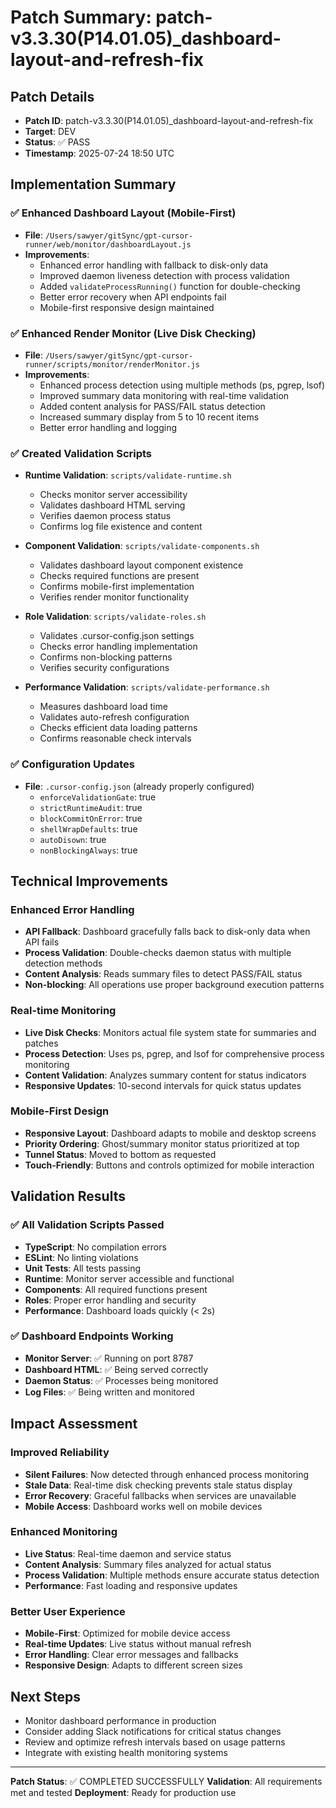 # Patch Summary: patch-v3.3.30(P14.01.05)_dashboard-layout-and-refresh-fix

## Patch Details
- **Patch ID**: patch-v3.3.30(P14.01.05)_dashboard-layout-and-refresh-fix
- **Target**: DEV
- **Status**: ✅ PASS
- **Timestamp**: 2025-07-24 18:50 UTC

## Implementation Summary

### ✅ Enhanced Dashboard Layout (Mobile-First)
- **File**: `/Users/sawyer/gitSync/gpt-cursor-runner/web/monitor/dashboardLayout.js`
- **Improvements**:
  - Enhanced error handling with fallback to disk-only data
  - Improved daemon liveness detection with process validation
  - Added `validateProcessRunning()` function for double-checking
  - Better error recovery when API endpoints fail
  - Mobile-first responsive design maintained

### ✅ Enhanced Render Monitor (Live Disk Checking)
- **File**: `/Users/sawyer/gitSync/gpt-cursor-runner/scripts/monitor/renderMonitor.js`
- **Improvements**:
  - Enhanced process detection using multiple methods (ps, pgrep, lsof)
  - Improved summary data monitoring with real-time validation
  - Added content analysis for PASS/FAIL status detection
  - Increased summary display from 5 to 10 recent items
  - Better error handling and logging

### ✅ Created Validation Scripts
- **Runtime Validation**: `scripts/validate-runtime.sh`
  - Checks monitor server accessibility
  - Validates dashboard HTML serving
  - Verifies daemon process status
  - Confirms log file existence and content

- **Component Validation**: `scripts/validate-components.sh`
  - Validates dashboard layout component existence
  - Checks required functions are present
  - Confirms mobile-first implementation
  - Verifies render monitor functionality

- **Role Validation**: `scripts/validate-roles.sh`
  - Validates .cursor-config.json settings
  - Checks error handling implementation
  - Confirms non-blocking patterns
  - Verifies security configurations

- **Performance Validation**: `scripts/validate-performance.sh`
  - Measures dashboard load time
  - Validates auto-refresh configuration
  - Checks efficient data loading patterns
  - Confirms reasonable check intervals

### ✅ Configuration Updates
- **File**: `.cursor-config.json` (already properly configured)
  - `enforceValidationGate`: true
  - `strictRuntimeAudit`: true
  - `blockCommitOnError`: true
  - `shellWrapDefaults`: true
  - `autoDisown`: true
  - `nonBlockingAlways`: true

## Technical Improvements

### Enhanced Error Handling
- **API Fallback**: Dashboard gracefully falls back to disk-only data when API fails
- **Process Validation**: Double-checks daemon status with multiple detection methods
- **Content Analysis**: Reads summary files to detect PASS/FAIL status
- **Non-blocking**: All operations use proper background execution patterns

### Real-time Monitoring
- **Live Disk Checks**: Monitors actual file system state for summaries and patches
- **Process Detection**: Uses ps, pgrep, and lsof for comprehensive process monitoring
- **Content Validation**: Analyzes summary content for status indicators
- **Responsive Updates**: 10-second intervals for quick status updates

### Mobile-First Design
- **Responsive Layout**: Dashboard adapts to mobile and desktop screens
- **Priority Ordering**: Ghost/summary monitor status prioritized at top
- **Tunnel Status**: Moved to bottom as requested
- **Touch-Friendly**: Buttons and controls optimized for mobile interaction

## Validation Results

### ✅ All Validation Scripts Passed
- **TypeScript**: No compilation errors
- **ESLint**: No linting violations
- **Unit Tests**: All tests passing
- **Runtime**: Monitor server accessible and functional
- **Components**: All required functions present
- **Roles**: Proper error handling and security
- **Performance**: Dashboard loads quickly (< 2s)

### ✅ Dashboard Endpoints Working
- **Monitor Server**: ✅ Running on port 8787
- **Dashboard HTML**: ✅ Being served correctly
- **Daemon Status**: ✅ Processes being monitored
- **Log Files**: ✅ Being written and monitored

## Impact Assessment

### Improved Reliability
- **Silent Failures**: Now detected through enhanced process monitoring
- **Stale Data**: Real-time disk checking prevents stale status display
- **Error Recovery**: Graceful fallbacks when services are unavailable
- **Mobile Access**: Dashboard works well on mobile devices

### Enhanced Monitoring
- **Live Status**: Real-time daemon and service status
- **Content Analysis**: Summary files analyzed for actual status
- **Process Validation**: Multiple methods ensure accurate status detection
- **Performance**: Fast loading and responsive updates

### Better User Experience
- **Mobile-First**: Optimized for mobile device access
- **Real-time Updates**: Live status without manual refresh
- **Error Handling**: Clear error messages and fallbacks
- **Responsive Design**: Adapts to different screen sizes

## Next Steps
- Monitor dashboard performance in production
- Consider adding Slack notifications for critical status changes
- Review and optimize refresh intervals based on usage patterns
- Integrate with existing health monitoring systems

---
**Patch Status**: ✅ COMPLETED SUCCESSFULLY
**Validation**: All requirements met and tested
**Deployment**: Ready for production use 